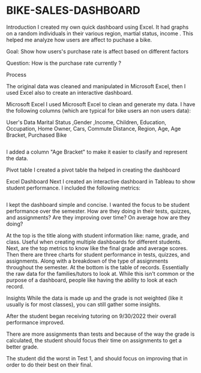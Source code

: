 # BIKE-SALES-DASHBOARD
Introduction
I created my own quick dashboard using Excel. It had graphs on a random individuals in their various region, martial status, income . This helped me analyze how users are affect to puchase a bike.


Goal: Show how users's purchase rate is affect based on different factors


Question:  How is the purchase rate currently ?

Process

The original data was cleaned and manipulated in Microsoft Excel, then I used Excel also to create an interactive dashboard.


Microsoft Excel
I used Microsoft Excel to clean and generate my data. I have the following columns (which are typical for bike users an non users data):

User's Data
Marital Status	,Gender	,Income,	Children, Education,	Occupation,	Home Owner,	Cars,	Commute Distance,	Region,	Age,	Age Bracket,	Purchased Bike

<img>

I added a column "Age Bracket" to make it easier to clasify and represent the data. 

Pivot table
I created a pivot table tha helped in creating the dashboard
 <img>

Excel Dashboard
Next I created an interactive dashboard in Tableau to show student performance. I included the following metrics:

<img>

I kept the dashboard simple and concise. I wanted the focus to be student performance over the semester. How are they doing in their tests, quizzes, and assignments? Are they improving over time? On average how are they doing? 


At the top is the title along with student information like: name, grade, and class. Useful when creating multiple dashboards for different students. Next, are the top metrics to know like the final grade and average scores. Then there are three charts for student performance in tests, quizzes, and assignments. Along with a breakdown of the type of assignments throughout the semester. At the bottom is the table of records. Essentially the raw data for the families/tutors to look at. While this isn't common or the purpose of a dashboard, people like having the ability to look at each record. 

Insights
While the data is made up and the grade is not weighted (like it usually is for most classes), you can still gather some insights. 

After the student began receiving tutoring on 9/30/2022 their overall performance improved.

There are more assignments than tests and because of the way the grade is calculated, the student should focus their time on assignments to get a better grade. 

The student did the worst in Test 1, and should focus on improving that in order to do their best on their final. 
